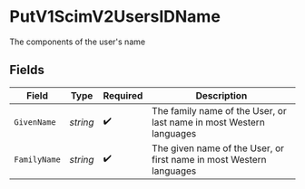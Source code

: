 # PutV1ScimV2UsersIDName

The components of the user's name


## Fields

| Field                                                               | Type                                                                | Required                                                            | Description                                                         |
| ------------------------------------------------------------------- | ------------------------------------------------------------------- | ------------------------------------------------------------------- | ------------------------------------------------------------------- |
| `GivenName`                                                         | *string*                                                            | :heavy_check_mark:                                                  | The family name of the User, or last name in most Western languages |
| `FamilyName`                                                        | *string*                                                            | :heavy_check_mark:                                                  | The given name of the User, or first name in most Western languages |